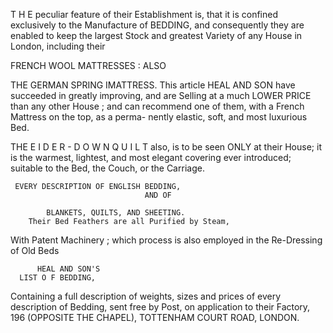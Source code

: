 T  H E peculiar feature of their Establishment is, that it is confined
     exclusively to the Manufacture of BEDDING, and consequently
they are enabled to keep the largest Stock and greatest Variety of any
House in London, including their

FRENCH WOOL MATTRESSES :
                                   ALSO


  THE GERMAN SPRING IMATTRESS.
   This article HEAL AND SON have succeeded in greatly improving, and
are Selling at a much LOWER PRICE than any other House ; and can
recommend one of them, with a French Mattress on the top, as a perma-
nently elastic, soft, and most luxurious Bed.

THE E I D E R - D O W N Q U I L T
also, is to be seen ONLY at their House; it is the warmest, lightest, and
most elegant covering ever introduced; suitable to the Bed, the Couch, or
the Carriage.

     EVERY DESCRIPTION OF ENGLISH BEDDING,
                                  AND OF

            BLANKETS, QUILTS, AND SHEETING.
        Their Bed Feathers are all Purified by Steam,
With Patent Machinery ; which process is also employed in the Re-Dressing
                            of Old Beds



          HEAL AND SON'S
      LIST O F BEDDING,
  Containing a full description of weights, sizes and prices of every
description of Bedding, sent free by Post, on application to their Factory,
                   196 (OPPOSITE THE CHAPEL),
       TOTTENHAM COURT ROAD, LONDON.
